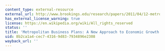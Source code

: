 ```yaml
---
content_type: external-resource
external_url: http://www.brookings.edu/research/papers/2011/04/12-metro-business-muro
has_external_license_warning: true
license: https://en.wikipedia.org/wiki/All_rights_reserved
status: ''
title: 'Metropolitan Business Plans: A New Approach to Economic Growth'
uid: 8b2ca1a4-cec7-4316-9d83-7934896e2308
wayback_url: ''
---
```

